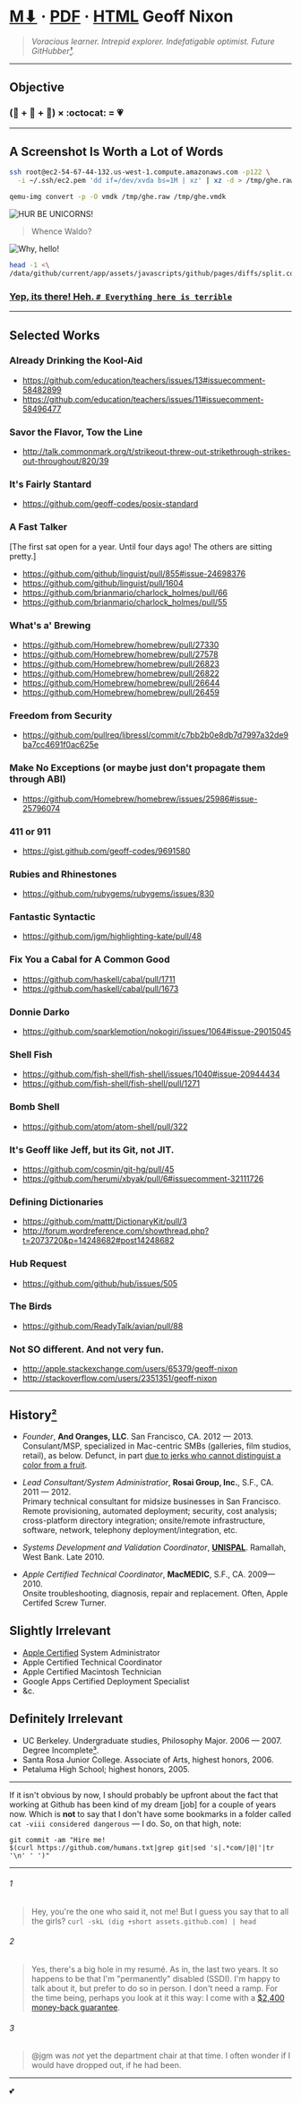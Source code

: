 [M⬇︎][MD] · [PDF][PDF] · [HTML][HTML]
Geoff Nixon
===========
> _Voracious learner._
_Intrepid explorer. Indefatigable optimist._
_Future GitHubber[¹](#-1)._


---------
Objective
---------

### (:city_sunrise: + :trolleybus: + :office:) × :octocat: = :heartpulse: ###

------------------------------------
A Screenshot Is Worth a Lot of Words
------------------------------------

```sh
ssh root@ec2-54-67-44-132.us-west-1.compute.amazonaws.com -p122 \
  -i ~/.ssh/ec2.pem 'dd if=/dev/xvda bs=1M | xz' | xz -d > /tmp/ghe.raw

qemu-img convert -p -O vmdk /tmp/ghe.raw /tmp/ghe.vmdk
```

![HUR BE UNICORNS!][unicorns]

   > Whence Waldo?

![Why, hello!][preflight-checks]

```sh
head -1 <\
/data/github/current/app/assets/javascripts/github/pages/diffs/split.coffee
```

### [Yep, its there! Heh. `# Everything here is terrible`](https://cloud.githubusercontent.com/assets/98681/4139311/699ef6da-3399-11e4-8d8e-cf0a9e902867.gif)

--------------
Selected Works
--------------

### Already Drinking the Kool-Aid
 - https://github.com/education/teachers/issues/13#issuecomment-58482899
 - https://github.com/education/teachers/issues/11#issuecomment-58496477

### Savor the Flavor, Tow the Line
 - http://talk.commonmark.org/t/strikeout-threw-out-strikethrough-strikes-out-throughout/820/39

### It's Fairly Stantard
 - https://github.com/geoff-codes/posix-standard

### A Fast Talker  
[The first sat open for a year. Until four days ago! The others are sitting pretty.]
 - https://github.com/github/linguist/pull/855#issue-24698376  
 - https://github.com/github/linguist/pull/1604
 - https://github.com/brianmario/charlock_holmes/pull/66
 - https://github.com/brianmario/charlock_holmes/pull/55

### What's a' Brewing
 - https://github.com/Homebrew/homebrew/pull/27330
 - https://github.com/Homebrew/homebrew/pull/27578
 - https://github.com/Homebrew/homebrew/pull/26823
 - https://github.com/Homebrew/homebrew/pull/26822
 - https://github.com/Homebrew/homebrew/pull/26644
 - https://github.com/Homebrew/homebrew/pull/26459

### Freedom from Security
 - https://github.com/pullreq/libressl/commit/c7bb2b0e8db7d7997a32de9ba7cc4691f0ac625e

### Make No Exceptions (or maybe just don't propagate them through ABI)
 - https://github.com/Homebrew/homebrew/issues/25986#issue-25796074

### 411 or 911
 - https://gist.github.com/geoff-codes/9691580

### Rubies and Rhinestones
 - https://github.com/rubygems/rubygems/issues/830

### Fantastic Syntactic
 - https://github.com/jgm/highlighting-kate/pull/48

### Fix You a Cabal for A Common Good
 - https://github.com/haskell/cabal/pull/1711
 - https://github.com/haskell/cabal/pull/1673

### Donnie Darko
 - https://github.com/sparklemotion/nokogiri/issues/1064#issue-29015045

### Shell Fish
 - https://github.com/fish-shell/fish-shell/issues/1040#issue-20944434
 - https://github.com/fish-shell/fish-shell/pull/1271

### Bomb Shell
 - https://github.com/atom/atom-shell/pull/322

### It's Geoff like Jeff, but its Git, not JIT.
 - https://github.com/cosmin/git-hg/pull/45
 - https://github.com/herumi/xbyak/pull/6#issuecomment-32111726

### Defining Dictionaries
 - https://github.com/mattt/DictionaryKit/pull/3
 - http://forum.wordreference.com/showthread.php?t=2073720&p=14248682#post14248682

### Hub Request
 - https://github.com/github/hub/issues/505

### The Birds
 - https://github.com/ReadyTalk/avian/pull/88

### Not SO different. And not very fun.
 - http://apple.stackexchange.com/users/65379/geoff-nixon
 - http://stackoverflow.com/users/2351351/geoff-nixon


---------------
History[²](#-2)
---------------

 - _Founder_, __And Oranges, LLC__. San Francisco, CA. 2012 — 2013.  
  Consulant/MSP, specialized in Mac-centric SMBs (galleries, film studios, retail), as below.
  Defunct, in part [due to jerks who cannot distinguist a color from a fruit](oranges).

 - _Lead Consultant/System Administratior_, __Rosai Group, Inc.__, S.F., CA. 2011 — 2012.  
 Primary technical consultant for midsize businesses in San Francisco. Remote provisioning, automated deployment; security, cost analysis; cross-platform directory integration; onsite/remote infrastructure, software, network, telephony deployment/integration, etc.

 - _Systems Development and Validation Coordinator_, __[UNISPAL](http://unispal.un.org/)__. Ramallah, West Bank. Late 2010.

 - _Apple Certified Technical Coordinator_, __MacMEDIC__, S.F., CA. 2009—2010.  
Onsite troubleshooting, diagnosis, repair and replacement. Often, Apple Certifed Screw Turner.


Slightly Irrelevant
-------------------
 - [Apple Certified](apples) System Administrator
 - Apple Certified Technical Coordinator
 - Apple Certified Macintosh Technician
 - Google Apps Certified Deployment Specialist
 - &c.

Definitely Irrelevant
---------------------
 - UC Berkeley. Undergraduate studies, Philosophy Major. 2006 — 2007. Degree Incomplete[³](#-3).
 - Santa Rosa Junior College. Associate of Arts, highest honors, 2006.
 - Petaluma High School; highest honors, 2005.

---

If it isn't obvious by now, I should probably be upfront about the fact that working at Github has been kind of my dream [job] for a couple of years now. Which is **not** to say that I don't have some bookmarks in a folder called `cat -viii considered dangerous` — I do. So, on that high, note:

```
git commit -am "Hire me!
$(curl https://github.com/humans.txt|grep git|sed 's|.*com/|@|'|tr '\n' ' ')"
```

---

###### 1
> Hey, you're the one who said it, not me! But I guess you say that to all the girls?
`curl -skL (dig +short assets.github.com) | head`

###### 2
> Yes, there's a big hole in my resumé. As in, the last two years. It so happens to be that I'm "permanently" disabled (SSDI). I'm happy to talk about it, but prefer to do so in person. I don't need a ramp. For the time being, perhaps you look at it this way: I come with a [$2,400 money-back guarantee](http://www.edd.ca.gov/jobs_and_training/WOTC_Employer_Guide.htm).

###### 3
> @jgm was _not_ yet the department chair at that time. I often wonder if I would have dropped out, if he had been.

[MD]:               https://github.com/geoff/master/md/resume.md/raw
[PDF]:              https://geoff-codes.github.io/geoff/resume.pdf
[HTML]:             https://geoff-codes.github.io/geoff/index.html
[apples]:           https://geoff-codes.github.io/geoff/html/applecertified.html
[oranges]:          https://geoff-codes.github.io/geoff/html/orange-cease-and-desist.htm
[unicorns]:         https://geoff-codes.github.io/geoff/img/HUR-BE-UNICORNS---aws-local-vm.png
[preflight-checks]: https://geoff-codes.github.io/geoff/img/hello-future-githubber---preflight-checks---contributing---ruby_concealer.png

---

:two_hearts:
